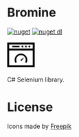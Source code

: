 # Bromine
[![nuget](https://img.shields.io/nuget/v/Bromine.svg?logo=NuGet)](https://www.nuget.org/packages/Bromine/)
[![nuget dl](https://img.shields.io/nuget/dt/Bromine.svg?logo=NuGet)](https://www.nuget.org/packages/Bromine/)

![Icon](https://github.com/Decimation/Bromine/raw/master/icon64.png)

C# Selenium library.

# License

Icons made by <a href="https://www.freepik.com/" title="Freepik">Freepik</a>
